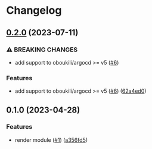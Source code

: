 # Changelog

## [0.2.0](https://github.com/camptocamp/devops-stack-module-azure-workload-identity/compare/v0.1.0...v0.2.0) (2023-07-11)


### ⚠ BREAKING CHANGES

* add support to oboukili/argocd >= v5 ([#6](https://github.com/camptocamp/devops-stack-module-azure-workload-identity/issues/6))

### Features

* add support to oboukili/argocd &gt;= v5 ([#6](https://github.com/camptocamp/devops-stack-module-azure-workload-identity/issues/6)) ([62a4ed0](https://github.com/camptocamp/devops-stack-module-azure-workload-identity/commit/62a4ed09bcb95d1b8bfc5df6c440979c5898c955))

## 0.1.0 (2023-04-28)


### Features

* render module ([#1](https://github.com/camptocamp/devops-stack-module-azure-workload-identity/issues/1)) ([a356fd5](https://github.com/camptocamp/devops-stack-module-azure-workload-identity/commit/a356fd506d3d7c2bad5c741de23c94477c9b60fa))
